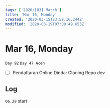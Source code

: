 ```yaml
---
tags: ['2020/[03] March']
title: 'Mar 16, Monday'
created: '2020-03-15T23:58:16.244Z'
modified: '2020-03-19T07:00:49.653Z'
---
```


# Mar 16, Monday

`Day 92`
`Day 47 Aceh`

- [ ] Pendaftaran Online Dinda: Cloning Repo dev


## Log
`06.28` start
